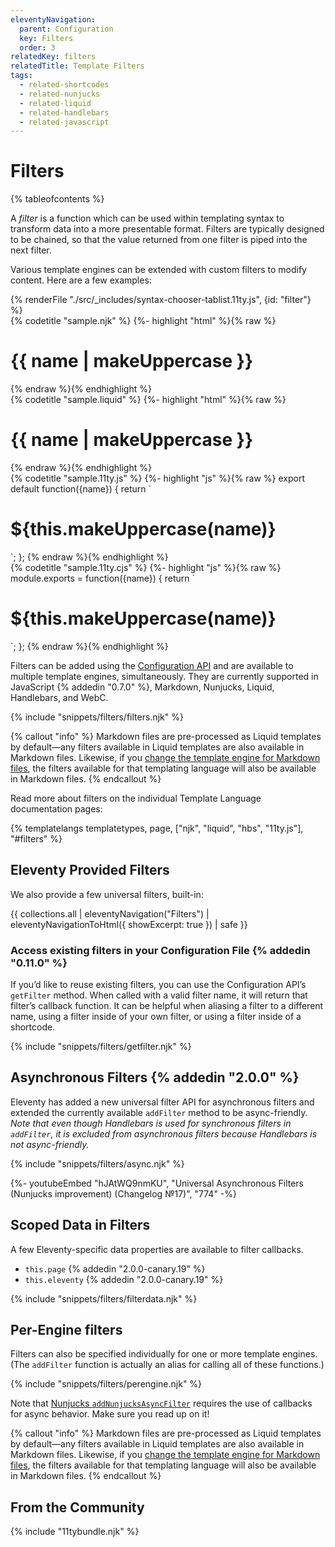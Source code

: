 ```yaml
---
eleventyNavigation:
  parent: Configuration
  key: Filters
  order: 3
relatedKey: filters
relatedTitle: Template Filters
tags:
  - related-shortcodes
  - related-nunjucks
  - related-liquid
  - related-handlebars
  - related-javascript
---
```


# Filters

{% tableofcontents %}

A <dfn>filter</dfn> is a function which can be used within templating syntax to transform data into a more presentable format. Filters are typically designed to be chained, so that the value returned from one filter is piped into the next filter.

Various template engines can be extended with custom filters to modify content. Here are a few examples:

<is-land on:visible import="/js/seven-minute-tabs.js">
<seven-minute-tabs persist sync class="tabs-flush">
  {% renderFile "./src/_includes/syntax-chooser-tablist.11ty.js", {id: "filter"} %}
  <div id="filter-njk" role="tabpanel">
    {% codetitle "sample.njk" %}
{%- highlight "html" %}{% raw %}
<h1>{{ name | makeUppercase }}</h1>
{% endraw %}{% endhighlight %}
  </div>
  <div id="filter-liquid" role="tabpanel">
    {% codetitle "sample.liquid" %}
{%- highlight "html" %}{% raw %}
<h1>{{ name | makeUppercase }}</h1>
{% endraw %}{% endhighlight %}
  </div>
  <div id="filter-js" role="tabpanel">
    {% codetitle "sample.11ty.js" %}
{%- highlight "js" %}{% raw %}
export default function({name}) {
  return `<h1>${this.makeUppercase(name)}</h1>`;
};
{% endraw %}{% endhighlight %}
  </div>
	<div id="filter-cjs" role="tabpanel">
    {% codetitle "sample.11ty.cjs" %}
{%- highlight "js" %}{% raw %}
module.exports = function({name}) {
  return `<h1>${this.makeUppercase(name)}</h1>`;
};
{% endraw %}{% endhighlight %}
  </div>
</seven-minute-tabs>
</is-land>

Filters can be added using the [Configuration API](/docs/config/#using-the-configuration-api) and are available to multiple template engines, simultaneously. They are currently supported in JavaScript {% addedin "0.7.0" %}, Markdown, Nunjucks, Liquid, Handlebars, and WebC.

{% include "snippets/filters/filters.njk" %}

{% callout "info" %}
Markdown files are pre-processed as Liquid templates by default—any filters available in Liquid templates are also available in Markdown files. Likewise, if you <a href="/docs/config/#default-template-engine-for-markdown-files">change the template engine for Markdown files</a>, the filters available for that templating language will also be available in Markdown files.
{% endcallout %}

Read more about filters on the individual Template Language documentation pages:

{% templatelangs templatetypes, page, ["njk", "liquid", "hbs", "11ty.js"], "#filters" %}

## Eleventy Provided Filters

We also provide a few universal filters, built-in:

{{ collections.all | eleventyNavigation("Filters") | eleventyNavigationToHtml({ showExcerpt: true }) | safe }}

### Access existing filters in your Configuration File {% addedin "0.11.0" %}

If you’d like to reuse existing filters, you can use the Configuration API’s `getFilter` method. When called with a valid filter name, it will return that filter’s callback function. It can be helpful when aliasing a filter to a different name, using a filter inside of your own filter, or using a filter inside of a shortcode.

{% include "snippets/filters/getfilter.njk" %}

## Asynchronous Filters {% addedin "2.0.0" %}

Eleventy has added a new universal filter API for asynchronous filters and extended the currently available `addFilter` method to be async-friendly. _Note that even though Handlebars is used for synchronous filters in `addFilter`, it is excluded from asynchronous filters because Handlebars is not async-friendly._

{% include "snippets/filters/async.njk" %}

<div class="youtube-related">
  {%- youtubeEmbed "hJAtWQ9nmKU", "Universal Asynchronous Filters (Nunjucks improvement) (Changelog №17)", "774" -%}
</div>

## Scoped Data in Filters

A few Eleventy-specific data properties are available to filter callbacks.

- `this.page` {% addedin "2.0.0-canary.19" %}
- `this.eleventy` {% addedin "2.0.0-canary.19" %}

{% include "snippets/filters/filterdata.njk" %}

## Per-Engine filters

Filters can also be specified individually for one or more template engines. (The `addFilter` function is actually an alias for calling all of these functions.)

{% include "snippets/filters/perengine.njk" %}

Note that [Nunjucks `addNunjucksAsyncFilter`](/docs/languages/nunjucks/#asynchronous-nunjucks-filters) requires the use of callbacks for async behavior. Make sure you read up on it!

{% callout "info" %}
Markdown files are pre-processed as Liquid templates by default—any filters available in Liquid templates are also available in Markdown files. Likewise, if you <a href="/docs/config/#default-template-engine-for-markdown-files">change the template engine for Markdown files</a>, the filters available for that templating language will also be available in Markdown files.
{% endcallout %}

## From the Community

{% include "11tybundle.njk" %}
